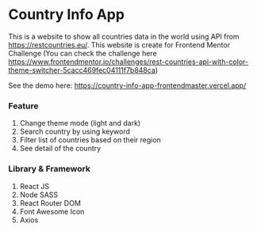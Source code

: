 # Country Info App
This is a website to show all countries data in the world using API from https://restcountries.eu/. This website is create for Frontend Mentor Challenge (You can check the challenge here https://www.frontendmentor.io/challenges/rest-countries-api-with-color-theme-switcher-5cacc469fec04111f7b848ca)

See the demo here: https://country-info-app-frontendmaster.vercel.app/

### Feature
1. Change theme mode (light and dark)
2. Search country by using keyword
3. Filter list of countries based on their region
4. See detail of the country

### Library & Framework
1. React JS
2. Node SASS
3. React Router DOM
4. Font Awesome Icon
5. Axios
